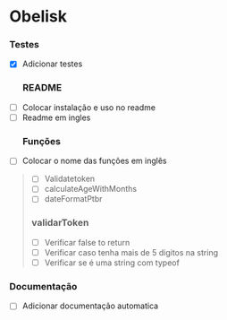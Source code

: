 # Obelisk
  ### Testes
- [x] Adicionar testes
  ### README
- [ ] Colocar instalação e uso no readme
- [ ] Readme em ingles
  ### Funções
- [ ] Colocar o nome das funções em inglês
> - [ ] Validatetoken
> - [ ] calculateAgeWithMonths
> - [ ] dateFormatPtbr
>  ### validarToken
> - [ ] Verificar false to return
> - [ ] Verificar caso tenha mais de 5 digitos na string
> - [ ] Verificar se é uma string com typeof
  ### Documentação
- [ ] Adicionar documentação automatica